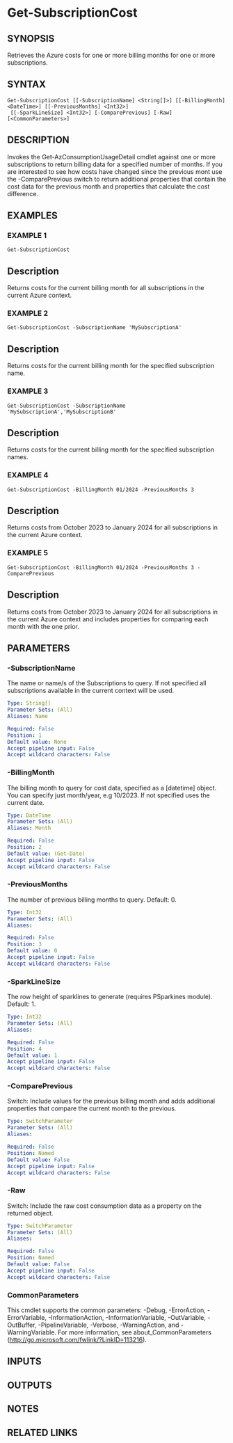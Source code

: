 # Get-SubscriptionCost

## SYNOPSIS
Retrieves the Azure costs for one or more billing months for one or more subscriptions.

## SYNTAX

```
Get-SubscriptionCost [[-SubscriptionName] <String[]>] [[-BillingMonth] <DateTime>] [[-PreviousMonths] <Int32>]
 [[-SparkLineSize] <Int32>] [-ComparePrevious] [-Raw] [<CommonParameters>]
```

## DESCRIPTION
Invokes the Get-AzConsumptionUsageDetail cmdlet against one or more subscriptions to return billing data for a specified number of months.
If you are interested to see how costs have changed since the previous mont use the -ComparePrevious switch to return additional properties
that contain the cost data for the previous month and properties that calculate the cost difference.

## EXAMPLES

### EXAMPLE 1
```
Get-SubscriptionCost
```

Description
-----------
Returns costs for the current billing month for all subscriptions in the current Azure context.

### EXAMPLE 2
```
Get-SubscriptionCost -SubscriptionName 'MySubscriptionA'
```

Description
-----------
Returns costs for the current billing month for the specified subscription name.

### EXAMPLE 3
```
Get-SubscriptionCost -SubscriptionName 'MySubscriptionA','MySubscriptionB'
```

Description
-----------
Returns costs for the current billing month for the specified subscription names.

### EXAMPLE 4
```
Get-SubscriptionCost -BillingMonth 01/2024 -PreviousMonths 3
```

Description
-----------
Returns costs from October 2023 to January 2024 for all subscriptions in the current Azure context.

### EXAMPLE 5
```
Get-SubscriptionCost -BillingMonth 01/2024 -PreviousMonths 3 -ComparePrevious
```

Description
-----------
Returns costs from October 2023 to January 2024 for all subscriptions in the current Azure context and includes properties
for comparing each month with the one prior.

## PARAMETERS

### -SubscriptionName
The name or name/s of the Subscriptions to query.
If not specified all subscriptions available in the current context will be used.

```yaml
Type: String[]
Parameter Sets: (All)
Aliases: Name

Required: False
Position: 1
Default value: None
Accept pipeline input: False
Accept wildcard characters: False
```

### -BillingMonth
The billing month to query for cost data, specified as a \[datetime\] object.
You can specify just month/year, e.g 10/2023.
If not specified uses the current date.

```yaml
Type: DateTime
Parameter Sets: (All)
Aliases: Month

Required: False
Position: 2
Default value: (Get-Date)
Accept pipeline input: False
Accept wildcard characters: False
```

### -PreviousMonths
The number of previous billing months to query.
Default: 0.

```yaml
Type: Int32
Parameter Sets: (All)
Aliases:

Required: False
Position: 3
Default value: 0
Accept pipeline input: False
Accept wildcard characters: False
```

### -SparkLineSize
The row height of sparklines to generate (requires PSparkines module).
Default: 1.

```yaml
Type: Int32
Parameter Sets: (All)
Aliases:

Required: False
Position: 4
Default value: 1
Accept pipeline input: False
Accept wildcard characters: False
```

### -ComparePrevious
Switch: Include values for the previous billing month and adds additional properties that compare the current month to the previous.

```yaml
Type: SwitchParameter
Parameter Sets: (All)
Aliases:

Required: False
Position: Named
Default value: False
Accept pipeline input: False
Accept wildcard characters: False
```

### -Raw
Switch: Include the raw cost consumption data as a property on the returned object.

```yaml
Type: SwitchParameter
Parameter Sets: (All)
Aliases:

Required: False
Position: Named
Default value: False
Accept pipeline input: False
Accept wildcard characters: False
```

### CommonParameters
This cmdlet supports the common parameters: -Debug, -ErrorAction, -ErrorVariable, -InformationAction, -InformationVariable, -OutVariable, -OutBuffer, -PipelineVariable, -Verbose, -WarningAction, and -WarningVariable.
For more information, see about_CommonParameters (http://go.microsoft.com/fwlink/?LinkID=113216).

## INPUTS

## OUTPUTS

## NOTES

## RELATED LINKS
